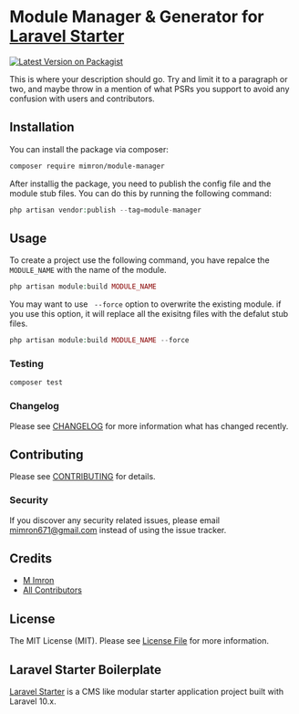 # Module Manager & Generator for [Laravel Starter](https://github.com/mimron/laravel-starter)

[![Latest Version on Packagist](https://img.shields.io/packagist/v/mimron/module-manager.svg?style=flat-square)](https://packagist.org/packages/mimron/module-manager)


This is where your description should go. Try and limit it to a paragraph or two, and maybe throw in a mention of what PSRs you support to avoid any confusion with users and contributors.

## Installation

You can install the package via composer:

```bash
composer require mimron/module-manager
```

After installig the package, you need to publish the config file and the module stub files. You can do this by running the following command:

```php
php artisan vendor:publish --tag=module-manager
```


## Usage

To create a project use the following command, you have repalce the `MODULE_NAME` with the name of the module. 

```php
php artisan module:build MODULE_NAME
```

You may want to use ` --force` option to overwrite the existing module. if you use this option, it will replace all the exisitng files with the defalut stub files.


```php
php artisan module:build MODULE_NAME --force
```

### Testing

```bash
composer test
```

### Changelog

Please see [CHANGELOG](CHANGELOG.md) for more information what has changed recently.

## Contributing

Please see [CONTRIBUTING](CONTRIBUTING.md) for details.

### Security

If you discover any security related issues, please email mimron671@gmail.com instead of using the issue tracker.

## Credits

-   [M Imron](https://github.com/mimron)
-   [All Contributors](../../contributors)

## License

The MIT License (MIT). Please see [License File](LICENSE.md) for more information.

## Laravel Starter Boilerplate

[Laravel Starter](https://github.com/mimron/laravel-starter) is a CMS like modular starter application project built with Laravel 10.x. 

